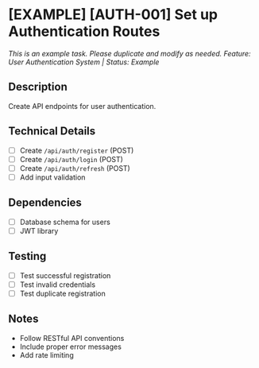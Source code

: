 # [EXAMPLE] [AUTH-001] Set up Authentication Routes
*This is an example task. Please duplicate and modify as needed.*
*Feature: User Authentication System | Status: Example*

## Description
Create API endpoints for user authentication.

## Technical Details
- [ ] Create `/api/auth/register` (POST)
- [ ] Create `/api/auth/login` (POST)
- [ ] Create `/api/auth/refresh` (POST)
- [ ] Add input validation

## Dependencies
- [ ] Database schema for users
- [ ] JWT library

## Testing
- [ ] Test successful registration
- [ ] Test invalid credentials
- [ ] Test duplicate registration

## Notes
- Follow RESTful API conventions
- Include proper error messages
- Add rate limiting
